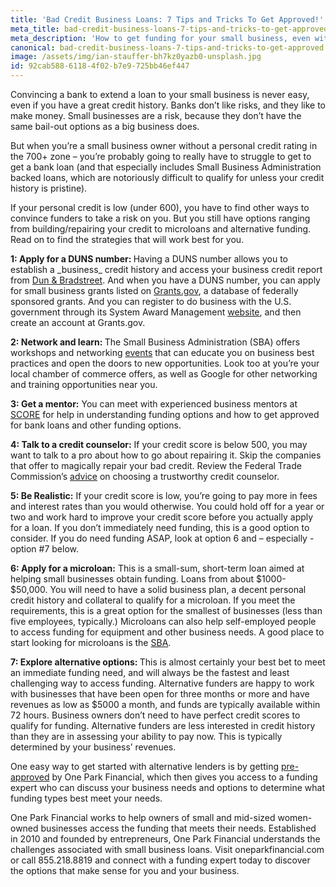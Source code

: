 ```yaml
---
title: 'Bad Credit Business Loans: 7 Tips and Tricks To Get Approved!'
meta_title: bad-credit-business-loans-7-tips-and-tricks-to-get-approved
meta_description: 'How to get funding for your small business, even with a bad credit history.'
canonical: bad-credit-business-loans-7-tips-and-tricks-to-get-approved
image: /assets/img/ian-stauffer-bh7kz0yazb0-unsplash.jpg
id: 92cab588-6118-4f02-b7e9-725bb46ef447
---
```

<p>Convincing a bank to extend a loan to your small business is never easy, even if you have a great credit history. Banks don&rsquo;t like risks, and they like to make money. Small businesses are a risk, because they don&rsquo;t have the same bail-out options as a big business does.</p>
<p>But when you&rsquo;re a small business owner without a personal credit rating in the 700+ zone &ndash; you&rsquo;re probably going to really have to struggle to get to get a bank loan (and that especially includes Small Business Administration backed loans, which are notoriously difficult to qualify for unless your credit history is pristine).</p>
<p>If your personal credit is low (under 600), you have to find other ways to convince funders to take a risk on you. But you still have options ranging from building/repairing your credit to microloans and alternative funding. Read on to find the strategies that will work best for you.</p>
<p><strong>1: Apply for a DUNS number: </strong> Having a DUNS number allows you to establish a _business_ credit history and access your business credit report from&nbsp;<a href="https://iupdate.dnb.com/iUpdate/viewiUpdateHome.htm;jsessionid=A9C87768E3F759B25ADE4330A2D1BE0F.app2">Dun &amp; Bradstreet</a>. And when you have a DUNS number, you can apply for small business grants listed on <a href="http://www.grants.gov/web/grants/search-grants.html">Grants.gov</a>, a database of federally sponsored grants. And you can register to do business with the U.S. government through its System Award Management&nbsp;<a href="https://www.sam.gov/portal/SAM/?portal:componentId=9615a076-c195-44d7-9bf4-ff1d3d101e6c&amp;interactionstate=JBPNS_rO0ABXc0ABBfanNmQnJpZGdlVmlld0lkAAAAAQATL2pzZi9uYXZpZ2F0aW9uLmpzcAAHX19FT0ZfXw**&amp;portal:type=action##11">website</a>, and then create an account at Grants.gov.</p>
<p><strong>2: Network and learn: </strong>The Small Business Administration (SBA) offers workshops and networking <a href="https://www.sba.gov/tools/events">events</a> that can educate you on business best practices and open the doors to new opportunities. Look too at you&rsquo;re your local chamber of commerce offers, as well as Google for other networking and training opportunities near you.</p>
<p><strong>3: Get a mentor:</strong> You can meet with experienced business mentors at <a href="https://www.sba.gov/offices/headquarters/oed/resources/148091">SCORE</a>&nbsp;for help in understanding funding options and how to get approved for bank loans and other funding options.</p>
<p><strong>4: Talk to a credit counselor:</strong> If your credit score is below 500, you may want to talk to a pro about how to go about repairing it. Skip the companies that offer to magically repair your bad credit. Review the Federal Trade Commission&rsquo;s <a href="https://www.consumer.ftc.gov/articles/0153-choosing-credit-counselor">advice</a> on choosing a trustworthy credit counselor.</p>
<p><strong>5: Be Realistic:</strong> If your credit score is low, you&rsquo;re going to pay more in fees and interest rates than you would otherwise. You could hold off for a year or two and work hard to improve your credit score before you actually apply for a loan. If you don&rsquo;t immediately need funding, this is a good option to consider. If you do need funding ASAP, look at option 6 and &ndash; especially - option #7 below.</p>
<p><strong>6: Apply for a microloan:</strong> This is a small-sum,&nbsp;short-term loan aimed at helping small businesses obtain funding. Loans from about $1000- $50,000. You will need to have a solid business plan, a decent personal credit history and collateral to qualify for a microloan. If you meet the requirements, this is a great option for the smallest of businesses (less than five employees, typically.) Microloans can also help self-employed people to access funding for equipment and other business needs. A good place to start looking for microloans is the <a href="https://www.sba.gov/loans-grants/see-what-sba-offers/sba-loan-programs/microloan-program">SBA</a>.</p>
<p><strong>7: Explore alternative options: </strong>This is almost certainly your best bet to meet an immediate funding need, and will always be the fastest and least challenging way to access funding. Alternative funders are happy to work with businesses that have been open for three months or more and have revenues as low as $5000 a month, and funds are typically available within 72 hours. Business owners don&rsquo;t need to have perfect credit scores to qualify for funding. Alternative funders are less interested in credit history than they are in assessing your ability to pay now. This is typically determined by your business&rsquo; revenues.</p>
<p>One easy way to get started with alternative lenders is by getting <a href="https://www.oneparkfinancial.com/pre-qualification">pre-approved</a> by One Park Financial, which then gives you access to a funding expert who can discuss your business needs and options to determine what funding types best meet your needs.</p>
<p>One Park Financial works to help owners of small and mid-sized women-owned businesses access the funding that meets their needs. Established in 2010 and founded by entrepreneurs, One Park Financial understands the challenges associated with small business loans. Visit oneparkfinancial.com or call 855.218.8819 and connect with a funding expert today to discover the options that make sense for you and your business.</p>
<p>&nbsp;</p>